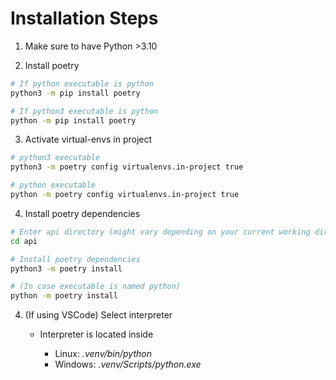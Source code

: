 # Installation Steps

1. Make sure to have Python >3.10

2. Install poetry

```sh
# If python executable is python
python3 -m pip install poetry

# If python3 executable is python
python -m pip install poetry
```

3. Activate virtual-envs in project

```sh
# python3 executable
python3 -m poetry config virtualenvs.in-project true

# python executable
python -m poetry config virtualenvs.in-project true
```

4. Install poetry dependencies

```sh
# Enter api directory (might vary depending on your current working directory)
cd api

# Install poetry dependencies
python3 -m poetry install

# (In case executable is named python)
python -m poetry install
```

4. (If using VSCode) Select interpreter

   - Interpreter is located inside 

     - Linux: _.venv/bin/python_
     - Windows: _.venv/Scripts/python.exe_

